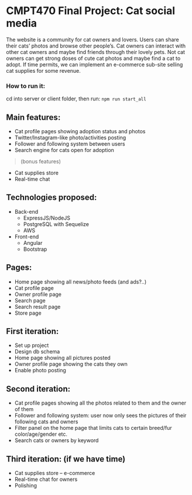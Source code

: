 # CMPT470 Final Project: Cat social media
The website is a community for cat owners and lovers. Users can share their cats’ photos and browse other people’s. Cat owners can interact with other cat owners and maybe find friends through their lovely pets. Not cat owners can get strong doses of cute cat photos and maybe find a cat to adopt. If time permits, we can implement an e-commerce sub-site selling cat supplies for some revenue.
### How to run it:
cd into server or client folder, then run:
``` npm run start_all ```
## Main features:
- Cat profile pages showing adoption status and photos
- Twitter/Instagram-like photo/activities posting
- Follower and following system between users 
- Search engine for cats open for adoption
> (bonus features)
- Cat supplies store
- Real-time chat
## Technologies proposed:
- Back-end
  - ExpressJS/NodeJS
  - PostgreSQL with Sequelize
  - AWS
- Front-end
  - Angular
  - Bootstrap
## Pages:
- Home page showing all news/photo feeds (and ads?..)
- Cat profile page
- Owner profile page
- Search page
- Search result page
- Store page
## First iteration:
- Set up project
- Design db schema
- Home page showing all pictures posted
- Owner profile page showing the cats they own
- Enable photo posting
## Second iteration:
- Cat profile pages showing all the photos related to them and the owner of them
- Follower and following system: user now only sees the pictures of their following cats and owners
- Filter panel on the home page that limits cats to certain breed/fur color/age/gender etc. 
- Search cats or owners by keyword
## Third iteration: (if we have time)
- Cat supplies store – e-commerce
- Real-time chat for owners
- Polishing
